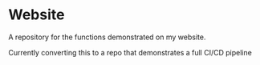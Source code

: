 # Website
A repository for the functions demonstrated on my website.

Currently converting this to a repo that demonstrates a full CI/CD pipeline
